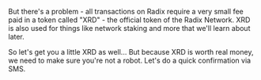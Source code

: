 But there's a problem - all transactions on Radix require a very small fee paid in a token called "XRD" - the official token of the Radix Network. XRD is also used for things like network staking and more that we'll learn about later.

So let's get you a little XRD as well... But because XRD is worth real money, we need to make sure you're not a robot. Let's do a quick confirmation via SMS.
